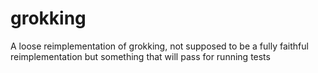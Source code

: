 # grokking
A loose reimplementation of grokking, not supposed to be a fully faithful reimplementation but something that will pass for running tests

